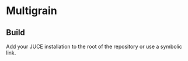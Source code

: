 # Multigrain

## Build
Add your JUCE installation to the root of the repository or use a symbolic link.
